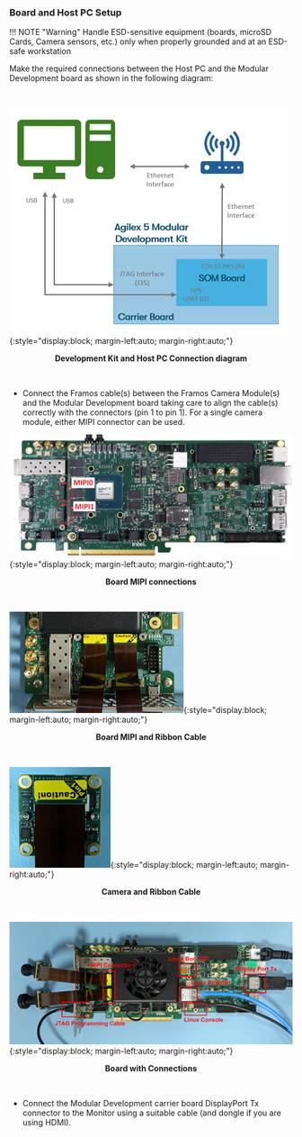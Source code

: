 ### **Board and Host PC Setup**

!!! NOTE "Warning"
    Handle ESD-sensitive equipment (boards, microSD Cards, Camera sensors, etc.) only when properly grounded and at an ESD-safe workstation

Make the required connections between the Host PC and the Modular Development
board as shown in the following diagram:

<br/>

![ed-conn](../camera_4k_resources/images/ed-conn.png){:style="display:block; margin-left:auto; margin-right:auto;"}
<center markdown="1">

**Development Kit and Host PC Connection diagram**
</center>
<br/>

* Connect the Framos cable(s) between the Framos Camera Module(s) and the Modular
  Development board taking care to align the cable(s) correctly with the
  connectors (pin 1 to pin 1). For a single camera module, either MIPI connector can be used.

![board-mipi](../common/images/Agx5-MDK-MIPI.png){:style="display:block; margin-left:auto; margin-right:auto;"}
<center markdown="1">

**Board MIPI connections**
</center>
<br/>

![mipi-ribbon](../common/images/mipi-ribbon-connection.png){:style="display:block; margin-left:auto; margin-right:auto;"}
<center markdown="1">

**Board MIPI and Ribbon Cable**
</center>
<br/>

![camera-ribbon](../common/images/camera-ribbon-connection.png){:style="display:block; margin-left:auto; margin-right:auto;"}
<center markdown="1">

**Camera and Ribbon Cable**
</center>
<br/>

![full-system](../common/images/full-system.png){:style="display:block; margin-left:auto; margin-right:auto;"}
<center markdown="1">

**Board with Connections**
</center>
<br/>

* Connect the Modular Development carrier board DisplayPort Tx connector to the
  Monitor using a suitable cable (and dongle if you are using HDMI).
